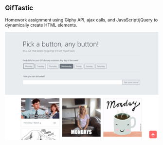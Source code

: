 ## GifTastic ##

Homework assignment using Giphy API, ajax calls, and JavaScript/jQuery to dynamically create HTML elements.

![GifTastic screenshot](giftastic-small.png)
